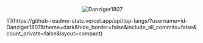 <head>
<link rel="stylesheet" type="text/css" href="style.css">
</head>
<body>

<p align="center"><img align="center" src="https://github-readme-stats.vercel.app/api/top-langs?username=Danziger1807&show_icons=true&locale=en&layout=compact" alt="Danziger1807" /></p>
![](https://github-readme-stats.vercel.app/api/top-langs/?username=id-Danziger1807&theme=dark&hide_border=false&include_all_commits=false&count_private=false&layout=compact)

</body>
